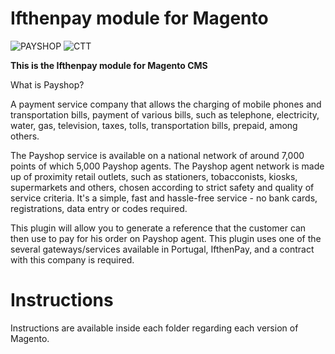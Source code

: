 Ifthenpay module for Magento
==============
![PAYSHOP](https://ifthenpay.com/img/payshop.png)
![CTT](https://ifthenpay.com/img/ctt.png)

**This is the Ifthenpay module for Magento CMS**

What is Payshop?

A payment service company that allows the charging of mobile phones and transportation bills, payment of various bills, such as telephone, electricity, water, gas, television, taxes, tolls, transportation bills, prepaid, among others.

The Payshop service is available on a national network of around 7,000 points of which 5,000 Payshop agents. The Payshop agent network is made up of proximity retail outlets, such as stationers, tobacconists, kiosks, supermarkets and others, chosen according to strict safety and quality of service criteria.
It's a simple, fast and hassle-free service - no bank cards, registrations, data entry or codes required.

This plugin will allow you to generate a reference that the customer can then use to pay for his order on Payshop agent. This plugin uses one of the several gateways/services available in Portugal, IfthenPay, and a contract with this company is required.

# Instructions

Instructions are available inside each folder regarding each version of Magento.
